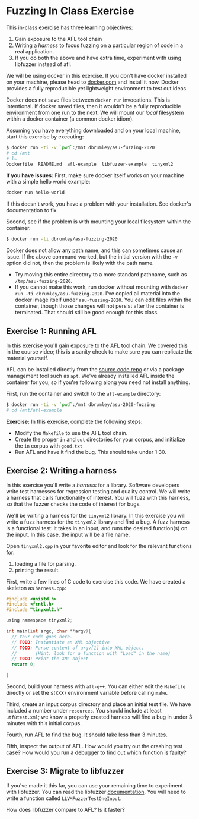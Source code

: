 # Fuzzing In Class Exercise

This in-class exercise has three learning objectives:
   1. Gain exposure to the AFL tool chain
   2. Writing a *harness* to focus fuzzing on a particular region of code in a
      real application.
   3. If you do both the above and have extra time, experiment with using
      libfuzzer instead of afl.
      
      
We will be using docker in this exercise. If you don't have docker installed on
your machine, please head to [docker.com](https://docker.com) and install it
now. Docker provides a fully reproducible yet lightweight environment to test
out ideas.

Docker does not save files between `docker run` invocations. This is
intentional. If docker saved files, then it wouldn't be a fully reproducible
environment from one run to the next. We will mount our *local* filesystem
within a docker container (a common docker idiom).


Assuming you have everything downloaded and on your local machine, start this
exercise by executing:

```bash
$ docker run -ti -v `pwd`:/mnt dbrumley/asu-fuzzing-2020
# cd /mnt
# ls
Dockerfile  README.md  afl-example  libfuzzer-example  tinyxml2
```

**If you have issues:**
First, make sure docker itself works on your machine with a simple hello world
example:
```bash
docker run hello-world
```
If this doesn't work, you have a problem with your installation. See docker's
documentation to fix.

Second, see if the problem is with mounting your local filesystem within the
container. 
```bash
$ docker run -ti dbrumley/asu-fuzzing-2020
```

Docker does not allow any path name, and this can sometimes cause an
issue. If the above command worked, but the initial version with the `-v` option
did not, then the problem is likely with the path name. 
   * Try moving this entire directory to a more standard pathname, such as
`/tmp/asu-fuzzing-2020`. 
   * If you cannot make this work, run docker without mounting with `docker run
     -ti dbrumley/asu-fuzzing-2020`. I've copied all material into the docker
     image itself under `asu-fuzzing-2020`. You can edit files within the
     container, though those changes will not persist after the container is
     terminated. That should still be good enough for this class.


## Exercise 1: Running AFL

In this exercise you'll gain exposure to the
[AFL](https://github.com/google/AFL) tool chain. We covered this in the course video;
this is a sanity check to make sure you can replicate the material yourself. 

AFL can be installed directly from the [source code
repo](https://github.com/google/AFL) or via a package management tool such as
`apt`. We've already installed AFL inside the container for you, so if you're
following along you need not install anything.

First, run the container and switch to the `afl-example` directory:
```bash
$ docker run -ti -v `pwd`:/mnt dbrumley/asu-2020-fuzzing
# cd /mnt/afl-example
```

**Exercise:** In this exercise, complete the following steps:

  * Modify the `Makefile` to use the AFL tool chain. 
  * Create the proper `in` and `out` directories for your corpus, and initialize
    the `in` corpus with `good.txt`
  * Run AFL and have it find the bug. This should take under 1:30. 

## Exercise 2: Writing a harness

In this exercise you'll write a *harness* for a library.  Software developers
write test harnesses for regression testing and quality control.  We will write
a harness that calls functionality of interest. You will fuzz with this harness,
so that the fuzzer checks the code of interest for bugs.

We'll be writing a harness for the `tinyxml2` library. In this exercise you will
write a fuzz harness for the `tinyxml2` library and find a bug. A fuzz harness
is a functional test: it takes in an input, and runs the desired function(s) on
the input. In this case, the input will be a file name.

Open `tinyxml2.cpp` in your favorite editor and look for the relevant functions
for:
   1) loading a file for parsing.
   2) printing the result.
   
First, write a few lines of C code to exercise this code. We have created a
skeleton as `harness.cpp`:

```C
#include <unistd.h>
#include <fcntl.h>
#include "tinyxml2.h"

using namespace tinyxml2;

int main(int argc, char **argv){
  // Your code goes here.
  // TODO: Instantiate an XML objective
  // TODO: Parse content of argv[1] into XML object.
  //       (Hint: look for a function with "Load" in the name)
  // TODO: Print the XML object
  return 0;

}
```

Second, build your harness with `afl-g++`.  You can either edit the `Makefile`
directly or set the `$(CXX)` environment variable before calling `make`.

Third, create an input corpus directory and place an initial test file.  We have
included a number under `resources`.  You should include at least
`utf8test.xml`; we know a properly created harness will find a bug in under 3
minutes with this initial corpus.

Fourth, run AFL to find the bug. It should take less than 3 minutes.

Fifth, inspect the output of AFL. How would you try out the crashing test case?
How would you run a debugger to find out which function is faulty?

## Exercise 3: Migrate to libfuzzer

If you've made it this far, you can use your remaining time to experiment with
libfuzzer.  You can read the libfuzzer [documentation](https://libfuzzer.info).
You will need to write a function called `LLVMFuzzerTestOneInput`. 

How does libfuzzer compare to AFL?  Is it faster? 
